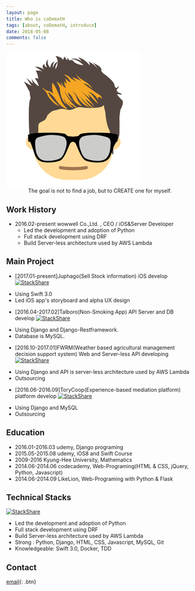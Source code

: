 ```yaml
---
layout: page
title: Who is coDematH
tags: [about, coDematH, introduce]
date: 2018-05-08
comments: false
---
```

<img src="/assets/img/logo.png">
<center>The goal is not to find a job, but to CREATE one for myself.</center>

## Work History
* 2016.02-present wowwell Co.,Ltd. , CEO / iOS&Server Developer
  - Led the development and adoption of Python
  - Full stack development using DRF
  - Build  Server-less architecture used by AWS Lambda


## Main Project
* [2017.01-present]Juphago(Sell Stock information) iOS develop 
[![StackShare](https://img.shields.io/badge/tech-stack-0690fa.svg?style=flat)](https://stackshare.io/juphago/juphago)
- Using Swift 3.0
- Led iOS app's storyboard and alpha UX design

* [2016.04-2017.02]Talboro(Non-Smoking App) API Server and DB develop
[![StackShare](https://img.shields.io/badge/tech-stack-0690fa.svg?style=flat)](https://stackshare.io/talboro/talboro)
- Using Django and Django-Restframework.
- Database is MySQL.

* [2016.10-2017.01]FWRM(Weather based agricultural management decision support system) Web and Server-less API developing
[![StackShare](https://img.shields.io/badge/tech-stack-0690fa.svg?style=flat)](https://stackshare.io/fwrm/fwrm)
- Using Django and API is server-less architecture used by AWS Lambda
- Outsourcing

* [2016.06-2016.09]ToryCoop(Experience-based mediation platform) platform develop
[![StackShare](https://img.shields.io/badge/tech-stack-0690fa.svg?style=flat)](https://stackshare.io/torycoop/torycoop)
- Using Django and MySQL
- Outsourcing

## Education
* 2016.01-2016.03 udemy, Django programing
* 2015.05-2015.08 udemy, iOS8 and Swift Course
* 2009-2016 Kyung-Hee University, Mathematics
* 2014.06-2014.06 codecademy, Web-Programing(HTML & CSS, jQuery, Python, Javascript)
* 2014.06-2014.09 LikeLion, Web-Programing with Python & Flask


## Technical Stacks
[![StackShare](https://img.shields.io/badge/tech-stack-0690fa.svg?style=flat)](https://stackshare.io/CodeMath/codemath-stack)
* Led the development and adoption of Python
* Full stack development using DRF
* Build  Server-less architecture used by AWS Lambda
* Strong : Python, Django, HTML, CSS, Javascript, MySQL, Git
* Knowledgeable: Swift 3.0, Docker, TDD

## Contact
[email](mailto:xyrho123@wowwell.co.kr){: .btn}
